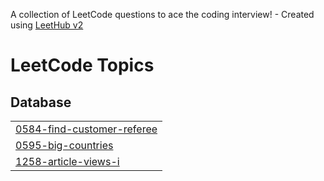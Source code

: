 A collection of LeetCode questions to ace the coding interview! - Created using [LeetHub v2](https://github.com/arunbhardwaj/LeetHub-2.0)
<!---LeetCode Topics Start-->
# LeetCode Topics
## Database
|  |
| ------- |
| [0584-find-customer-referee](https://github.com/Tskaran/personalrecord-pr-/tree/master/0584-find-customer-referee) |
| [0595-big-countries](https://github.com/Tskaran/personalrecord-pr-/tree/master/0595-big-countries) |
| [1258-article-views-i](https://github.com/Tskaran/personalrecord-pr-/tree/master/1258-article-views-i) |
<!---LeetCode Topics End-->